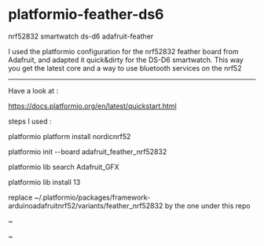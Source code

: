 # platformio-feather-ds6
nrf52832 smartwatch ds-d6 adafruit-feather 

I used the platformio configuration for the nrf52832 feather board from Adafruit, and adapted it quick&dirty for the DS-D6 smartwatch.
This way you get the latest core and a way to use bluetooth services on the nrf52

-----------
Have a look at :

https://docs.platformio.org/en/latest/quickstart.html




steps I used : 

platformio platform install nordicnrf52

platformio init --board adafruit_feather_nrf52832

platformio lib search Adafruit_GFX

platformio lib install 13

replace ~/.platformio/packages/framework-arduinoadafruitnrf52/variants/feather_nrf52832  by the one under this repo


~

~

